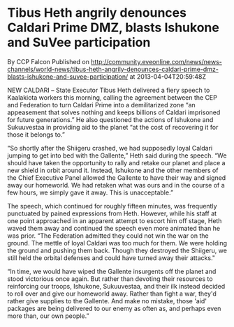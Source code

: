 # Tibus Heth angrily denounces Caldari Prime DMZ, blasts Ishukone and SuVee participation
By CCP Falcon
Published on http://community.eveonline.com/news/news-channels/world-news/tibus-heth-angrily-denounces-caldari-prime-dmz-blasts-ishukone-and-suvee-participation/ at 2013-04-04T20:59:48Z

NEW CALDARI _–_ State Executor Tibus Heth delivered a fiery speech to Kaalakiota workers this morning, calling the agreement between the CEP and Federation to turn Caldari Prime into a demilitarized zone “an appeasement that solves nothing and keeps billions of Caldari imprisoned for future generations.” He also questioned the actions of Ishukone and Sukuuvestaa in providing aid to the planet “at the cost of recovering it for those it belongs to.”

“So shortly after the Shiigeru crashed, we had supposedly loyal Caldari jumping to get into bed with the Gallente,” Heth said during the speech. “We should have taken the opportunity to rally and retake our planet and place a new shield in orbit around it. Instead, Ishukone and the other members of the Chief Executive Panel allowed the Gallente to have their way and signed away our homeworld. We had retaken what was ours and in the course of a few hours, we simply gave it away. This is unacceptable.”

The speech, which continued for roughly fifteen minutes, was frequently punctuated by pained expressions from Heth. However, while his staff at one point approached in an apparent attempt to escort him off stage, Heth waved them away and continued the speech even more animated than he was prior. “The Federation admitted they could not win the war on the ground. The mettle of loyal Caldari was too much for them. We were holding the ground and pushing them back. Though they destroyed the Shiigeru, we still held the orbital defenses and could have turned away their attacks."

“In time, we would have wiped the Gallente insurgents off the planet and stood victorious once again. But rather than devoting their resources to reinforcing our troops, Ishukone, Sukuuvestaa, and their ilk instead decided to roll over and give our homeworld away. Rather than fight a war, they'd rather give supplies to the Gallente. And make no mistake, those 'aid' packages are being delivered to our enemy as often as, and perhaps even more than, our own people.”

